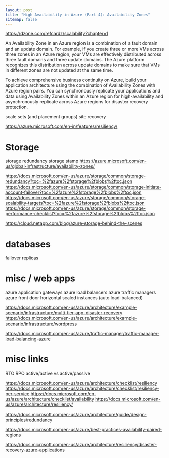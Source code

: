 ```yaml
---
layout: post
title: "High Availability in Azure (Part 4): Availability Zones"
sitemap: false
---
```


https://dzone.com/refcardz/scalability?chapter=1

An Availability Zone in an Azure region is a combination of a fault domain and an update domain. For example, if you create three or more VMs across three zones in an Azure region, your VMs are effectively distributed across three fault domains and three update domains. The Azure platform recognizes this distribution across update domains to make sure that VMs in different zones are not updated at the same time.

To achieve comprehensive business continuity on Azure, build your application architecture using the combination of Availability Zones with Azure region pairs. You can synchronously replicate your applications and data using Availability Zones within an Azure region for high-availability and asynchronously replicate across Azure regions for disaster recovery protection.


scale sets (and placement groups)
site recovery

https://azure.microsoft.com/en-in/features/resiliency/

# Storage
storage redundancy
storage stamp
https://azure.microsoft.com/en-us/global-infrastructure/availability-zones/

https://docs.microsoft.com/en-us/azure/storage/common/storage-redundancy?toc=%2fazure%2fstorage%2fblobs%2ftoc.json
https://docs.microsoft.com/en-us/azure/storage/common/storage-initiate-account-failover?toc=%2fazure%2fstorage%2fblobs%2ftoc.json
https://docs.microsoft.com/en-us/azure/storage/common/storage-scalability-targets?toc=%2fazure%2fstorage%2fblobs%2ftoc.json
https://docs.microsoft.com/en-us/azure/storage/common/storage-performance-checklist?toc=%2fazure%2fstorage%2fblobs%2ftoc.json


https://cloud.netapp.com/blog/azure-storage-behind-the-scenes


# databases
failover
replicas


# misc / web apps

azure application gateways
azure load balancers
azure traffic managers
azure front door
horizontal scaled instances (auto load-balanced)

https://docs.microsoft.com/en-us/azure/architecture/example-scenario/infrastructure/multi-tier-app-disaster-recovery
https://docs.microsoft.com/en-us/azure/architecture/example-scenario/infrastructure/wordpress

https://docs.microsoft.com/en-us/azure/traffic-manager/traffic-manager-load-balancing-azure

# misc links

RTO
RPO
active/active vs active/passive

https://docs.microsoft.com/en-us/azure/architecture/checklist/resiliency
https://docs.microsoft.com/en-us/azure/architecture/checklist/resiliency-per-service
https://docs.microsoft.com/en-us/azure/architecture/checklist/availability
https://docs.microsoft.com/en-us/azure/architecture/resiliency/

https://docs.microsoft.com/en-us/azure/architecture/guide/design-principles/redundancy

https://docs.microsoft.com/en-us/azure/best-practices-availability-paired-regions

https://docs.microsoft.com/en-us/azure/architecture/resiliency/disaster-recovery-azure-applications